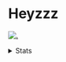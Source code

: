 # Heyzzz  

[![.](https://skillicons.dev/icons?i=js,java)](https://skillicons.dev)  

<details>
<summary>Stats</summary
<!--START_SECTION:waka-->

```txt
Other         45 mins         █████████▓░░░░░░░░░░░░░░░   38.50 %
YAML          28 mins         ██████░░░░░░░░░░░░░░░░░░░   23.61 %
HTML          26 mins         █████▒░░░░░░░░░░░░░░░░░░░   21.90 %
CSS           10 mins         ██▒░░░░░░░░░░░░░░░░░░░░░░   08.92 %
SSH Config    5 mins          █░░░░░░░░░░░░░░░░░░░░░░░░   04.49 %
```

<!--END_SECTION:waka-->
</details>
